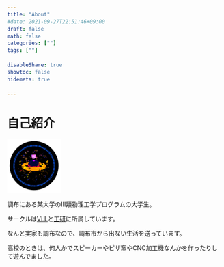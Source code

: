 ```yaml
---
title: "About"
#date: 2021-09-27T22:51:46+09:00
draft: false
math: false
categories: [""]
tags: [""]

disableShare: true
showtoc: false
hidemeta: true

---
```


# 自己紹介

<img src="https://raw.githubusercontent.com/Suzukeh/mypage/main/static/img/icon_circ.png" style="width: 25%; border: none; box-shadow:none;transform:rotate(0deg)"/>

調布にある某大学のⅢ類物理工学プログラムの大学生。

サークルは[VLL](https://twitter.com/uec_vl_lab)と[工研](https://twitter.com/ueckoken)に所属しています。

なんと実家も調布なので、調布市から出ない生活を送っています。

高校のときは、何人かでスピーカーやピザ窯やCNC加工機なんかを作ったりして遊んでました。